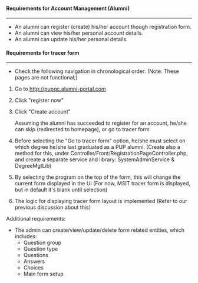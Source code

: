 #### Requirements for Account Management (Alumni)

---

- An alumni can register (create) his/her account though registration form.
- An alumni can view his/her personal account details.
- An alumni can update his/her personal details.


#### Requirements for tracer form

---

- Check the following navigation in chronological order:
(Note: These pages are not functional;)
1. Go to http://pupqc.alumni-portal.com
2. Click "register now"
3. Click "Create account"

   Assuming the alumni has succeeded to register for an account, he/she can skip (redirected to homepage), or go to tracer form
4. Before selecting the "Go to tracer form" option, he/she must select on which degree he/she last graduated as a PUP alumni. 
   (Create also a method for this, under Controller/Front/RegistrationPageController.php, and create a separate service and library: SystemAdminService & DegreeMgtLib)
   
5. By selecting the program on the top of the form, this will change the current form displayed in the UI
   (For now, MSIT tracer form is displayed, but in default it's blank until selection)
   
6. The logic for displaying tracer form layout is implemented 
   (Refer to our previous discussion about this)

Additional requirements:
- The admin can create/view/update/delete form related entities, which includes:
  - Question group
  - Question type
  - Questions
  - Answers
  - Choices
  - Main form setup
